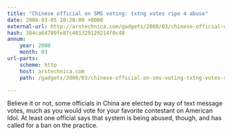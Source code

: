 ```yaml
---
title: "Chinese official on SMS voting: txtng votes ripe 4 abuse"
date: 2008-03-05 20:28:00 +0000
external-url: http://arstechnica.com/gadgets/2008/03/chinese-official-on-sms-voting-txtng-votes-ripe-4-abuse/
hash: 384ca64789fe87c401329129214f0c40
annum:
    year: 2008
    month: 03
url-parts:
    scheme: http
    host: arstechnica.com
    path: /gadgets/2008/03/chinese-official-on-sms-voting-txtng-votes-ripe-4-abuse/

---
```


Believe it or not, some officials in China are elected by way of text message votes, much as you would vote for your favorite contestant on American Idol. At least one official says that system is being abused, though, and has called for a ban on the practice.
